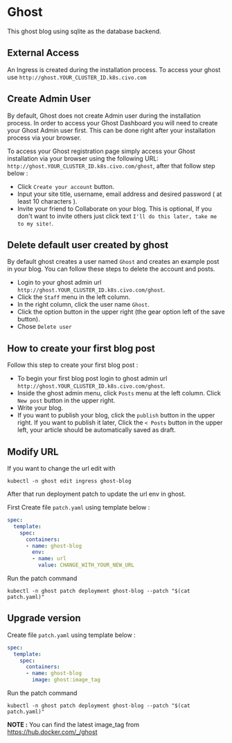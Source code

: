 # Ghost

This ghost blog using sqlite as the database backend.

## External Access

An Ingress is created during the installation process. To access your ghost use `http://ghost.YOUR_CLUSTER_ID.k8s.civo.com`

## Create Admin User

By default, Ghost does not create Admin user during the installation process. In order to access your Ghost Dashboard you will need to create your Ghost Admin user first. This can be done right after your installation process via your browser.

To access your Ghost registration page simply access your Ghost installation via your browser using the following URL: `http://ghost.YOUR_CLUSTER_ID.k8s.civo.com/ghost`, after that follow step below :

* Click `Create your account` button.  
* Input your site title, username, email address and desired password ( at least 10 characters ).  
* Invite your friend to Collaborate on your blog. This is optional, If you don't want to invite others just click text `I'll do this later, take me to my site!`.

## Delete default user created by ghost

By default ghost creates a user named `Ghost` and creates an example post in your blog. You can follow these steps to delete the account and posts.

* Login to your ghost admin url `http://ghost.YOUR_CLUSTER_ID.k8s.civo.com/ghost`.  
* Click the `Staff` menu in the left column.  
* In the right column, click the user name `Ghost`.  
* Click the option button in the upper right (the gear option left of the save button).  
* Chose `Delete user`

## How to create your first blog post

Follow this step to create your first blog post :

* To begin your first blog post login to ghost admin url `http://ghost.YOUR_CLUSTER_ID.k8s.civo.com/ghost`.  
* Inside the ghost admin menu, click `Posts` menu at the left column. Click `New post` button in the upper right.  
* Write your blog.  
* If you want to publish your blog, click the `publish` button in the upper right. If you want to publish it later, Click the `< Posts` button in the upper left, your article should be automatically saved as draft.

## Modify URL

If you want to change the url edit with 

```
kubectl -n ghost edit ingress ghost-blog
```

After that run deployment patch to update the url env in ghost.

First Create file `patch.yaml` using template below :

```yaml
spec:
  template:
    spec:
      containers:
      - name: ghost-blog
        env:
        - name: url
          value: CHANGE_WITH_YOUR_NEW_URL
```

Run the patch command

```
kubectl -n ghost patch deployment ghost-blog --patch "$(cat patch.yaml)"
```

## Upgrade version

Create file `patch.yaml` using template below :

```yaml
spec:
  template:
    spec:
      containers:
      - name: ghost-blog
        image: ghost:image_tag
```

Run the patch command

```
kubectl -n ghost patch deployment ghost-blog --patch "$(cat patch.yaml)"
```

**NOTE :** You can find the latest image_tag from https://hub.docker.com/_/ghost

